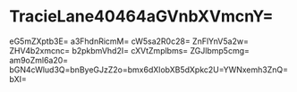 # TracieLane40464aGVnbXVmcnY=
eG5mZXptb3E=
a3FhdnRicmM=
cW5sa2R0c28=
ZnFlYnV5a2w=
ZHV4b2xmcnc=
b2pkbmVhd2I=
cXVtZmplbms=
ZGJlbmp5cmg=
am9oZml6a20=
bGN4cWlud3Q=bnByeGJzZ2o=bmx6dXlobXB5dXpkc2U=YWNxemh3ZnQ=bXI=
